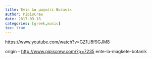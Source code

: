 ```yaml
---
title: Έντε λα μαγκέτε Bοτανίκ
author: PipisCrew
date: 2017-03-18
categories: [greek,music]
toc: true
---
```


https://www.youtube.com/watch?v=GZ1U8f9GJM8

origin - http://www.pipiscrew.com/?p=7235 ente-la-magkete-botanik